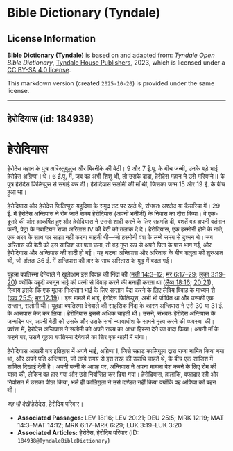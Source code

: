 # Bible Dictionary (Tyndale)

## License Information

**Bible Dictionary (Tyndale)** is based on and adapted from: _Tyndale Open Bible Dictionary_, [Tyndale House Publishers](https://tyndaleopenresources.com/), 2023, which is licensed under a [CC BY-SA 4.0 license](https://creativecommons.org/licenses/by-sa/4.0/legalcode.en).

This markdown version (created `2025-10-20`) is provided under the same license.



--------------------------------

## हेरोदियास (id: 184939)

हेरोदियास
=========

हेरोदेस महान के पुत्र अरिस्तुबुलुस और बिरनीके की बेटी। 9 और 7 ई.पू. के बीच जन्मी, उनके बड़े भाई हेरोदेस अग्रिप्पा I थे। 6 ई.पू. में, जब वह अभी शिशु थी, तो उसके दादा, हेरोदेस महान ने उसे मरियम्ने II के पुत्र हेरोदेस फिलिप्पुस से सगाई कर दी। हेरोदियास सलोमी की माँ थी, जिसका जन्म 15 और 19 ई. के बीच हुआ था।

 हेरोदियास और हेरोदेस फिलिप्पुस यहूदिया के समुद्र तट पर रहते थे, संभवतः अश्दोद या कैसरिया में। 29 ई. में हेरोदेस अन्तिपास ने रोम जाते समय हेरोदियास (अपनी भतीजी) के निवास का दौरा किया। वे एक\-दूसरे की ओर आकर्षित हुए और हेरोदियास ने उससे शादी करने के लिए सहमति दी, बशर्ते वह अपनी वर्तमान पत्नी, पेट्रा के नबाटियन राजा अरितास IV की बेटी को तलाक दे दे। हेरोदियास, एक हस्मोनी होने के नाते, एक अरब के साथ घर साझा नहीं करना चाहती थी—जो हस्मोनी वंश के लम्बे समय से दुश्मन थे। जब अरितास की बेटी को इस साजिश का पता चला, तो वह गुप्त रूप से अपने पिता के पास भाग गई, और हेरोदियास और अन्तिपास की शादी हो गई। यह घटना अन्तिपास और अरितास के बीच शत्रुता की शुरुआत थी, जो अंततः 36 ई. में अन्तिपास की हार के साथ अरितास के युद्ध में बदल गई।

यूहन्ना बपतिस्मा देनेवाले ने खुलेआम इस विवाह की निंदा की ([मत्ती 14:3–12](https://ref.ly/Matt14:3-Matt14:12); [मर 6:17–29](https://ref.ly/Mark6:17-Mark6:29); [लूका 3:19–20](https://ref.ly/Luke3:19-Luke3:20)) क्योंकि यहूदी कानून भाई की पत्नी से विवाह करने की मनाही करता था ([लैव्य 18:16](https://ref.ly/Lev18:16); [20:21](https://ref.ly/Lev20:21)), सिवाय इसके कि एक मृतक निःसंतान भाई के लिए सन्तान पैदा करने के लिए लेविय विवाह के माध्यम से ([व्यव 25:5](https://ref.ly/Deut25:5); [मर 12:19](https://ref.ly/Mark12:19))। इस मामले में भाई, हेरोदेस फिलिप्पुस, अभी भी जीवित था और उसकी एक सन्तान, सलोमी थी। यूहन्ना बपतिस्मा देनेवाले की साहसिक निंदा के कारण अन्तिपास ने उसे 30 या 31 ई. के आसपास कैद कर लिया। हेरोदियास इससे अधिक चाहती थी। उसने, संभवतः हेरोदेस अन्तिपास के जन्मदिन पर, अपनी बेटी को उसके और उसके सभी न्यायाधीश के सामने नृत्य करने की व्यवस्था की। प्रशंसा में, हेरोदेस अन्तिपास ने सलोमी को अपने राज्य का आधा हिस्सा देने का वादा किया। अपनी माँ के कहने पर, उसने यूहन्ना बपतिस्मा देनेवाले का सिर एक थाली में मांगा।

हेरोदियास आखरी बार इतिहास में अपने भाई, अग्रिप्पा I, जिसे सम्राट कालिगुला द्वारा राजा नामित किया गया था, और अपने पति अन्तिपास, जो लम्बे समय से इस तरह की उपाधि चाहते थे, के बीच एक साजिश में शामिल दिखाई देती है। अपनी पत्नी के आग्रह पर, अन्तिपास ने अपना मामला पेश करने के लिए रोम की यात्रा की, लेकिन वह हार गया और उसे निर्वासित कर दिया गया। हेरोदियास, हालांकि, वफादार रही और निर्वासन में उसका पीछा किया, भले ही कालिगुला ने उसे दण्डित नहीं किया क्योंकि वह अग्रिप्पा की बहन थी।

*यह भी देखें* हेरोदेस, हेरोदिय परिवार।

* **Associated Passages:** LEV 18:16; LEV 20:21; DEU 25:5; MRK 12:19; MAT 14:3–MAT 14:12; MRK 6:17–MRK 6:29; LUK 3:19–LUK 3:20
* **Associated Articles:** हेरोदेस, हेरोदिय परिवार (ID: `184938@TyndaleBibleDictionary`)


